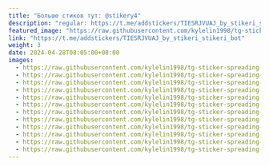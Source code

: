 ```yaml
---
title: "Больше стиков тут: @stikery4"
description: "regular: https://t.me/addstickers/TIESRJVUAJ_by_stikeri_stikeri_bot"
featured_image: "https://raw.githubusercontent.com/kylelin1998/tg-sticker-spreading-worldwide-images/main/img/f581bfd8-b2bb-464a-8266-423a78ab5482.jpg"
link: "https://t.me/addstickers/TIESRJVUAJ_by_stikeri_stikeri_bot"
weight: 3
date: 2024-04-28T08:05:00+08:00
images:
  - https://raw.githubusercontent.com/kylelin1998/tg-sticker-spreading-worldwide-images/main/img/f581bfd8-b2bb-464a-8266-423a78ab5482.jpg
  - https://raw.githubusercontent.com/kylelin1998/tg-sticker-spreading-worldwide-images/main/img/7de4136a-667c-4b51-99f3-3a3748fc4de7.jpg
  - https://raw.githubusercontent.com/kylelin1998/tg-sticker-spreading-worldwide-images/main/img/e951b6e1-dea6-4f14-a22c-acb7646b9ed5.jpg
  - https://raw.githubusercontent.com/kylelin1998/tg-sticker-spreading-worldwide-images/main/img/b0829a8a-6e9e-4d60-9b01-1fe903b42f2c.jpg
  - https://raw.githubusercontent.com/kylelin1998/tg-sticker-spreading-worldwide-images/main/img/64a578d3-87c9-477b-afa3-112819224894.jpg
  - https://raw.githubusercontent.com/kylelin1998/tg-sticker-spreading-worldwide-images/main/img/96eba63f-3367-47a0-b047-0f8d82aa0753.jpg
  - https://raw.githubusercontent.com/kylelin1998/tg-sticker-spreading-worldwide-images/main/img/d9bdc7f6-e431-4a90-b8d2-4c1901f8aee6.jpg
  - https://raw.githubusercontent.com/kylelin1998/tg-sticker-spreading-worldwide-images/main/img/b7a3af6c-a6ef-48ae-9364-eeb45308aac0.jpg
  - https://raw.githubusercontent.com/kylelin1998/tg-sticker-spreading-worldwide-images/main/img/3c2eb3fd-ec7c-4569-8634-b9734ce8c787.jpg
  - https://raw.githubusercontent.com/kylelin1998/tg-sticker-spreading-worldwide-images/main/img/3edbccbc-fd90-4ccf-9049-786946ebaa2a.jpg
  - https://raw.githubusercontent.com/kylelin1998/tg-sticker-spreading-worldwide-images/main/img/df8df441-632e-4ab8-89f5-edec796f3bb2.jpg
  - https://raw.githubusercontent.com/kylelin1998/tg-sticker-spreading-worldwide-images/main/img/808ba90b-b14b-4f95-9cc4-71e03f79ddb1.jpg
---
```

